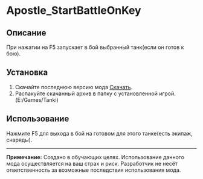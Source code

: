 # Apostle_StartBattleOnKey

## Описание

При нажатии на F5 запускает в бой выбранный танк(если он готов к бою).

## Установка

1. Скачайте последнюю версию мода [Скачать](https://github.com/G3tHx/MT_StartBattleOnKey/archive/refs/heads/main.zip).
2. Распакуйте скачанный архив в папку с установленной игрой. (E:/Games/Tanki)

## Использование

Нажмите F5 для выхода в бой на готовом для этого танке(есть экипаж, снаряды).

---
**Примечание:** Создано в обучающих целях. Использование данного мода осуществляется на ваш страх и риск. Разработчик не несёт ответственность за возможные последствия использования мода. 
